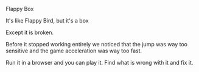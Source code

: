 Flappy Box

It's like Flappy Bird, but it's a box

Except it is broken.

Before it stopped working entirely we noticed that the jump was way too sensitive and the game acceleration was way too fast.

Run it in a browser and you can play it. Find what is wrong with it and fix it.
